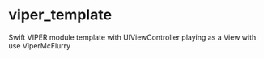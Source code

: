 # viper_template
Swift VIPER module template with UIViewController playing as a View with use ViperMcFlurry
